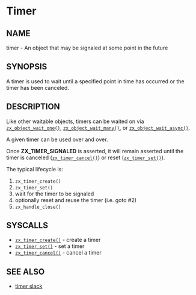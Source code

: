 # Timer

## NAME

timer - An object that may be signaled at some point in the future

## SYNOPSIS

A timer is used to wait until a specified point in time has occurred
or the timer has been canceled.

## DESCRIPTION

Like other waitable objects, timers can be waited on via
[`zx_object_wait_one()`], [`zx_object_wait_many()`], or
[`zx_object_wait_async()`].

A given timer can be used over and over.

Once **ZX_TIMER_SIGNALED** is asserted, it will remain asserted until
the timer is canceled ([`zx_timer_cancel()`]) or reset ([`zx_timer_set()`]).

The typical lifecycle is:

1. `zx_timer_create()`
2. `zx_timer_set()`
3. wait for the timer to be signaled
4. optionally reset and reuse the timer (i.e. goto #2)
5. `zx_handle_close()`

## SYSCALLS

 - [`zx_timer_create()`] - create a timer
 - [`zx_timer_set()`] - set a timer
 - [`zx_timer_cancel()`] - cancel a timer

## SEE ALSO

+ [timer slack](/docs/concepts/objects/timer_slack.md)

[`zx_object_wait_one()`]: /docs/reference/syscalls/object_wait_one.md
[`zx_object_wait_many()`]: /docs/reference/syscalls/object_wait_many.md
[`zx_object_wait_async()`]: /docs/reference/syscalls/object_wait_async.md
[`zx_timer_create()`]: /docs/reference/syscalls/timer_create.md
[`zx_timer_set()`]: /docs/reference/syscalls/timer_set.md
[`zx_timer_cancel()`]: /docs/reference/syscalls/timer_cancel.md

